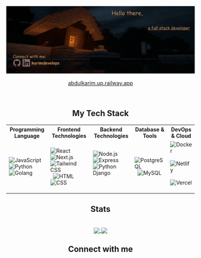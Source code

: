 <div align=center>
<img src=assets/intro.gif alt="intro">

<p>
<a href="https://abdulkarim.up.railway.app/">abdulkarim.up.railway.app</a>
</p>

<br/>
<h2>My Tech Stack</h2>

 <table>
   <tr>
     <th>Programming Language</th>
     <th>Frontend Technologies</th>
     <th>Backend Technologies</th>
     <th>Database & Tools</th>
     <th>DevOps & Cloud</th>
   </tr>
   <tr>
     <td>
        <img src="https://cdn.jsdelivr.net/gh/devicons/devicon/icons/javascript/javascript-original.svg" alt="JavaScript" width="60" height="60"/> &nbsp;
        <img src="https://cdn.jsdelivr.net/gh/devicons/devicon/icons/python/python-original.svg" alt="Python" width="60" height="60"/> &nbsp;
        <img src="https://cdn.jsdelivr.net/gh/devicons/devicon@latest/icons/go/go-original-wordmark.svg" alt="Golang" width="60" height="60"/> &nbsp;
     </td>     
     <td>
        <img src="https://cdn.jsdelivr.net/gh/devicons/devicon/icons/react/react-original.svg" alt="React" width="60" height="60"/> &nbsp;
        <img src="https://cdn.jsdelivr.net/gh/devicons/devicon/icons/nextjs/nextjs-original.svg" alt="Next.js" width="60" height="60"/>&nbsp;
        <img src="https://cdn.jsdelivr.net/gh/devicons/devicon/icons/tailwindcss/tailwindcss-original.svg" alt="Tailwind CSS" width="60" height="60"/> &nbsp;
        <img src="https://cdn.jsdelivr.net/gh/devicons/devicon/icons/html5/html5-original.svg" alt="HTML" width="60" height="60"/> &nbsp;
        <img src="https://cdn.jsdelivr.net/gh/devicons/devicon/icons/css3/css3-original.svg" alt="CSS" width="60" height="60"/> &nbsp;
     </td>     
     <td>
        <img src="https://cdn.jsdelivr.net/gh/devicons/devicon/icons/nodejs/nodejs-original.svg" alt="Node.js" width="60" height="60"/> &nbsp;
        <img src="https://cdn.jsdelivr.net/gh/devicons/devicon/icons/express/express-original.svg" alt="Express" width="60" height="60"/> &nbsp;
        <img src="https://cdn.jsdelivr.net/gh/devicons/devicon@latest/icons/django/django-plain.svg" alt="Python Django" width="60" height="60"/> &nbsp;
     </td>     
     <td>
        <img src="https://cdn.jsdelivr.net/gh/devicons/devicon/icons/postgresql/postgresql-original.svg" alt="PostgreSQL" width="60" height="60"/> &nbsp;
        <img src="https://cdn.jsdelivr.net/gh/devicons/devicon/icons/mysql/mysql-original.svg" alt="MySQL" width="60" height="60"/> &nbsp;
     </td>     
     <td>
        <img src="https://cdn.jsdelivr.net/gh/devicons/devicon/icons/docker/docker-original.svg" alt="Docker" width="60" height="60"/> &nbsp;
        <img src="https://cdn.jsdelivr.net/gh/devicons/devicon/icons/netlify/netlify-original.svg" alt="Netlify" width="60" height="60"/> &nbsp;
        <img src="https://cdn.jsdelivr.net/gh/devicons/devicon/icons/vercel/vercel-original.svg" alt="Vercel" width="60" height="60"/> &nbsp;
    </td>
   </tr>
 </table>

<div align=center>
 <h2>Stats</h2> 
<br/>
<a href="https://github.com/anuraghazra/github-readme-stats">
  <img height=200 align="center" margin-right="20px" src="https://gt-stats-theta.vercel.app/api?username=karimdevelops&theme=calm_pink" />
</a>
<a href="https://github.com/anuraghazra/github-readme-stats">
  <img height=200 align="center" src="https://gt-stats-theta.vercel.app/api/top-langs?username=karimdevelops&layout=compact&langs_count=6&card_width=320&theme=calm_pink" />
</a>
</div>
<h2>Connect with me</h2>

</div>
